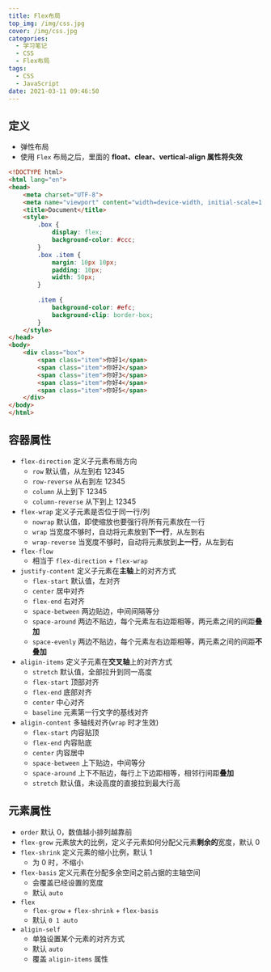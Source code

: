 ```yaml
---
title: Flex布局
top_img: /img/css.jpg
cover: /img/css.jpg
categories:
  - 学习笔记
  - CSS
  - Flex布局
tags:
  - CSS
  - JavaScript
date: 2021-03-11 09:46:50
---
```


## 定义

- 弹性布局
- 使用 `Flex` 布局之后，里面的 **float、clear、vertical-align 属性将失效**

```html
<!DOCTYPE html>
<html lang="en">
<head>
    <meta charset="UTF-8">
    <meta name="viewport" content="width=device-width, initial-scale=1.0">
    <title>Document</title>
    <style>
        .box {
            display: flex;
            background-color: #ccc;
        }
        .box .item {
            margin: 10px 10px;
            padding: 10px;
            width: 50px;
        }
      
        .item {
            background-color: #efc;
            background-clip: border-box;
        }
    </style>
</head>
<body>
    <div class="box">
        <span class="item">你好1</span>
        <span class="item">你好2</span>
        <span class="item">你好3</span>
        <span class="item">你好4</span>
        <span class="item">你好5</span>
    </div>
</body>
</html>
```

## 容器属性

- `flex-direction` 定义子元素布局方向
  - `row` 默认值，从左到右 12345
  - `row-reverse` 从右到左 12345
  - `column` 从上到下 12345
  - `column-reverse` 从下到上 12345
- `flex-wrap` 定义子元素是否位于同一行/列
  - `nowrap` 默认值，即使缩放也要强行将所有元素放在一行
  - `wrap` 当宽度不够时，自动将元素放到**下一行**，从左到右
  - `wrap-reverse` 当宽度不够时，自动将元素放到**上一行**，从左到右
- `flex-flow`
  - 相当于 `flex-direction` + `flex-wrap`
- `justify-content` 定义子元素在**主轴**上的对齐方式
  - `flex-start` 默认值，左对齐
  - `center` 居中对齐
  - `flex-end` 右对齐
  - `space-between` 两边贴边，中间间隔等分
  - `space-around` 两边不贴边，每个元素左右边距相等，两元素之间的间距**叠加**
  - `space-evenly` 两边不贴边，每个元素左右边距相等，两元素之间的间距**不叠加**
- `aligin-items` 定义子元素在**交叉轴**上的对齐方式
  - `stretch` 默认值，全部拉升到同一高度
  - `flex-start` 顶部对齐
  - `flex-end` 底部对齐
  - `center` 中心对齐
  - `baseline` 元素第一行文字的基线对齐
- `aligin-content` 多轴线对齐(`wrap` 时才生效)
  - `flex-start` 内容贴顶
  - `flex-end` 内容贴底
  - `center` 内容居中
  - `space-between` 上下贴边，中间等分
  - `space-around` 上下不贴边，每行上下边距相等，相邻行间距**叠加**
  - `stretch` 默认值，未设高度的直接拉到最大行高

## 元素属性

- `order` 默认 0，数值越小排列越靠前
- `flex-grow` 元素放大的比例，定义子元素如何分配父元素**剩余的**宽度，默认 0
- `flex-shrink` 定义元素的缩小比例，默认 1
  - 为 0 时，不缩小
- `flex-basis` 定义元素在分配多余空间之前占据的主轴空间
  - 会覆盖已经设置的宽度
  - 默认 `auto`
- `flex`
  - `flex-grow` + `flex-shrink` + `flex-basis`
  - 默认 `0 1 auto`
- `aligin-self`
  - 单独设置某个元素的对齐方式
  - 默认 `auto`
  - 覆盖 `aligin-items` 属性